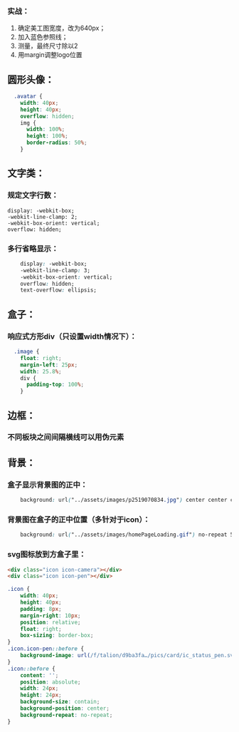 ### 实战：
1. 确定美工图宽度，改为640px；
2. 加入蓝色参照线；
3. 测量，最终尺寸除以2
4. 用margin调整logo位置



## 圆形头像：
```css
  .avatar {
    width: 40px;
    height: 40px;
    overflow: hidden;
    img {
      width: 100%;
      height: 100%;
      border-radius: 50%;
    }
```


## 文字类：
### 规定文字行数：
    display: -webkit-box;
    -webkit-line-clamp: 2;
    -webkit-box-orient: vertical;
    overflow: hidden;

### 多行省略显示：
```css
    display: -webkit-box;
    -webkit-line-clamp: 3;
    -webkit-box-orient: vertical;
    overflow: hidden;
    text-overflow: ellipsis;
```

## 盒子：
### 响应式方形div（只设置width情况下）：
```css
  .image {
    float: right;
    margin-left: 25px;
    width: 25.8%;
    div {
      padding-top: 100%;
    }
```


## 边框：
### 不同板块之间间隔横线可以用伪元素


## 背景：
### 盒子显示背景图的正中：
```css
    background: url("../assets/images/p2519070834.jpg") center center cover no-repeat;
```

### 背景图在盒子的正中位置（多针对于icon）：
```css
    background: url("../assets/images/homePageLoading.gif") no-repeat 50% 50%;
```

### svg图标放到方盒子里：

```html
<div class="icon icon-camera"></div>
<div class="icon icon-pen"></div>
```
```css
.icon {
    width: 40px;
    height: 40px;
    padding: 8px;
    margin-right: 10px;
    position: relative;
    float: right;
    box-sizing: border-box;
}
.icon.icon-pen::before {
    background-image: url(/f/talion/d9ba3fa…/pics/card/ic_status_pen.svg);
}
.icon::before {
    content: '';
    position: absolute;
    width: 24px;
    height: 24px;
    background-size: contain;
    background-position: center;
    background-repeat: no-repeat;
}
```
